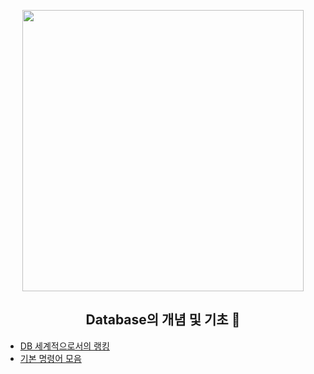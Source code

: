 <p align="center">
  <img src="https://img.etnews.com/photonews/2205/1528793_20220508132802_236_0001.jpg" height="450">
  <h2 align="center">Database의 개념 및 기초 🌌</h2>
</p>


- [DB 세계적으로서의 랭킹](https://db-engines.com/en/ranking)
- [기본 명령어 모음](https://mystyle1057.tistory.com/entry/MySQL-%EC%BD%98%EC%86%94-%EC%A0%91%EC%86%8D-%EB%B0%A9%EB%B2%95%EA%B8%B0%EB%B3%B8-%EB%AA%85%EB%A0%B9%EC%96%B4)
